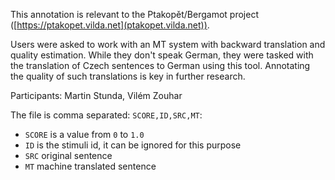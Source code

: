 This annotation is relevant to the Ptakopět/Bergamot project ([https://ptakopet.vilda.net](ptakopet.vilda.net)).

Users were asked to work with an MT system with backward translation and quality estimation. While they don't speak German, they were tasked with the translation of Czech sentences to German using this tool.
Annotating the quality of such translations is key in further research.

Participants: Martin Stunda, Vilém Zouhar

The file is comma separated: `SCORE,ID,SRC,MT`:
- `SCORE` is a value from `0` to `1.0`
- `ID` is the stimuli id, it can be ignored for this purpose
- `SRC` original sentence
- `MT` machine translated sentence

